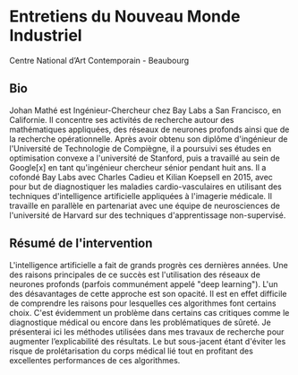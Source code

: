 # Entretiens du Nouveau Monde Industriel
Centre National d’Art Contemporain - Beaubourg
## Bio
Johan Mathé est Ingénieur-Chercheur chez Bay Labs a San Francisco, en Californie. Il concentre ses activités de recherche autour des mathématiques appliquées, des réseaux de neurones profonds ainsi que de la recherche opérationnelle. Après avoir obtenu son diplôme d'ingénieur de l'Université de Technologie de Compiègne, il a poursuivi ses études en optimisation convexe a l'université de Stanford, puis a travaillé au sein de Google[x] en tant qu'ingénieur chercheur sénior pendant huit ans. Il a cofondé Bay Labs avec Charles Cadieu et Kilian Koepsell en 2015, avec pour but de diagnostiquer les maladies cardio-vasculaires en utilisant des techniques d'intelligence artificielle appliquées à l'imagerie médicale. Il travaille en parallèle en partenariat avec une équipe de neurosciences de l'université de Harvard sur des techniques d'apprentissage non-supervisé.

## Résumé de l'intervention

L'intelligence artificielle a fait de grands progrès ces dernières années. Une des raisons principales de ce succès est l'utilisation des réseaux de neurones profonds (parfois communément appelé "deep learning"). L'un des désavantages de cette approche est son opacité. Il est en effet difficile de comprendre les raisons pour lesquelles ces algorithmes font certains choix. C'est évidemment un problème dans certains cas critiques comme le diagnostique médical ou encore dans les problématiques de sûreté. Je présenterai ici les méthodes utilisées dans mes travaux de recherche pour augmenter l’explicabilité des résultats. Le but sous-jacent étant d'éviter les risque de prolétarisation du corps médical lié tout en profitant des excellentes performances de ces algorithmes.

